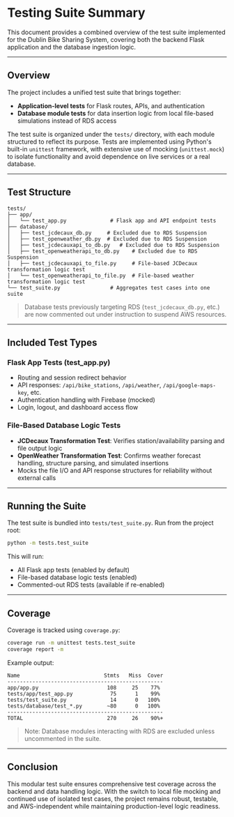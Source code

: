 
# Testing Suite Summary

This document provides a combined overview of the test suite implemented for the Dublin Bike Sharing System, covering both the backend Flask application and the database ingestion logic.

---

## Overview

The project includes a unified test suite that brings together:
- **Application-level tests** for Flask routes, APIs, and authentication
- **Database module tests** for data insertion logic from local file-based simulations instead of RDS access

The test suite is organized under the `tests/` directory, with each module structured to reflect its purpose. Tests are implemented using Python's built-in `unittest` framework, with extensive use of mocking (`unittest.mock`) to isolate functionality and avoid dependence on live services or a real database.

---

## Test Structure

```
tests/
├── app/
│   └── test_app.py              # Flask app and API endpoint tests
├── database/
│   ├── test_jcdecaux_db.py     # Excluded due to RDS Suspension
│   ├── test_openweather_db.py  # Excluded due to RDS Suspension
│   ├── test_jcdecauxapi_to_db.py   # Excluded due to RDS Suspension
│   ├── test_openweatherapi_to_db.py    # Excluded due to RDS Suspension
│   ├── test_jcdecauxapi_to_file.py     # File-based JCDecaux transformation logic test
│   └── test_openweatherapi_to_file.py  # File-based weather transformation logic test
└── test_suite.py                # Aggregates test cases into one suite
```

> Database tests previously targeting RDS (`test_jcdecaux_db.py`, etc.) are now commented out under instruction to suspend AWS resources.

---

## Included Test Types

### Flask App Tests (test_app.py)
- Routing and session redirect behavior
- API responses: `/api/bike_stations`, `/api/weather`, `/api/google-maps-key`, etc.
- Authentication handling with Firebase (mocked)
- Login, logout, and dashboard access flow

### File-Based Database Logic Tests
- **JCDecaux Transformation Test**: Verifies station/availability parsing and file output logic
- **OpenWeather Transformation Test**: Confirms weather forecast handling, structure parsing, and simulated insertions
- Mocks the file I/O and API response structures for reliability without external calls

---

## Running the Suite

The test suite is bundled into `tests/test_suite.py`. Run from the project root:

```bash
python -m tests.test_suite
```

This will run:
- All Flask app tests (enabled by default)
- File-based database logic tests (enabled)
- Commented-out RDS tests (available if re-enabled)
  
---

## Coverage

Coverage is tracked using `coverage.py`:

```bash
coverage run -m unittest tests.test_suite
coverage report -m
```

Example output:

```
Name                           Stmts   Miss  Cover
--------------------------------------------------
app/app.py                      108     25    77%
tests/app/test_app.py            75      1    99%
tests/test_suite.py              14      0   100%
tests/database/test_*.py        ~80      0   100%
--------------------------------------------------
TOTAL                           270     26    90%+
```

> Note: Database modules interacting with RDS are excluded unless uncommented in the suite.

---

## Conclusion

This modular test suite ensures comprehensive test coverage across the backend and data handling logic. With the switch to local file mocking and continued use of isolated test cases, the project remains robust, testable, and AWS-independent while maintaining production-level logic readiness.

